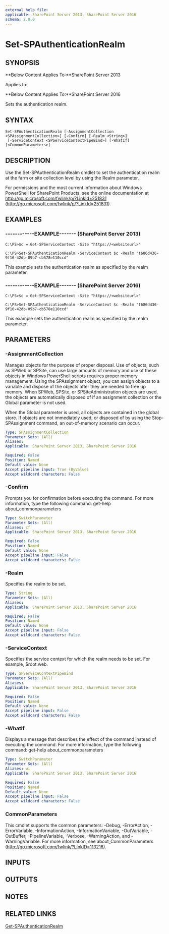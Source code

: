```yaml
---
external help file: 
applicable: SharePoint Server 2013, SharePoint Server 2016
schema: 2.0.0
---
```


# Set-SPAuthenticationRealm

## SYNOPSIS
**Below Content Applies To:**SharePoint Server 2013

Applies to:

**Below Content Applies To:**SharePoint Server 2016

Sets the authentication realm.



## SYNTAX

```
Set-SPAuthenticationRealm [-AssignmentCollection <SPAssignmentCollection>] [-Confirm] [-Realm <String>]
 [-ServiceContext <SPServiceContextPipeBind>] [-WhatIf] [<CommonParameters>]
```

## DESCRIPTION
Use the Set-SPAuthenticationRealm cmdlet to set the authentication realm at the farm or site collection level by using the Realm parameter.

For permissions and the most current information about Windows PowerShell for SharePoint Products, see the online documentation at http://go.microsoft.com/fwlink/p/?LinkId=251831 (http://go.microsoft.com/fwlink/p/?LinkId=251831).

## EXAMPLES

### ------------EXAMPLE------- (SharePoint Server 2013)
```
C:\PS>$c = Get-SPServiceContext -Site "https://<websiteurl>"

C:\PS>Set-SPAuthenticationRealm -ServiceContext $c -Realm "t686d436-9f16-42db-09b7-cb578e110ccd"
```

This example sets the authentication realm as specified by the realm parameter.

### ------------EXAMPLE------- (SharePoint Server 2016)
```
C:\PS>$c = Get-SPServiceContext -Site "https://<websiteurl>"

C:\PS>Set-SPAuthenticationRealm -ServiceContext $c -Realm "t686d436-9f16-42db-09b7-cb578e110ccd"
```

This example sets the authentication realm as specified by the realm parameter.

## PARAMETERS

### -AssignmentCollection
Manages objects for the purpose of proper disposal.
Use of objects, such as SPWeb or SPSite, can use large amounts of memory and use of these objects in Windows PowerShell scripts requires proper memory management.
Using the SPAssignment object, you can assign objects to a variable and dispose of the objects after they are needed to free up memory.
When SPWeb, SPSite, or SPSiteAdministration objects are used, the objects are automatically disposed of if an assignment collection or the Global parameter is not used.

When the Global parameter is used, all objects are contained in the global store.
If objects are not immediately used, or disposed of by using the Stop-SPAssignment command, an out-of-memory scenario can occur.

```yaml
Type: SPAssignmentCollection
Parameter Sets: (All)
Aliases: 
Applicable: SharePoint Server 2013, SharePoint Server 2016

Required: False
Position: Named
Default value: None
Accept pipeline input: True (ByValue)
Accept wildcard characters: False
```

### -Confirm
Prompts you for confirmation before executing the command.
For more information, type the following command: get-help about_commonparameters

```yaml
Type: SwitchParameter
Parameter Sets: (All)
Aliases: cf
Applicable: SharePoint Server 2013, SharePoint Server 2016

Required: False
Position: Named
Default value: None
Accept pipeline input: False
Accept wildcard characters: False
```

### -Realm
Specifies the realm to be set.

```yaml
Type: String
Parameter Sets: (All)
Aliases: 
Applicable: SharePoint Server 2013, SharePoint Server 2016

Required: False
Position: Named
Default value: None
Accept pipeline input: False
Accept wildcard characters: False
```

### -ServiceContext
Specifies the service context for which the realm needs to be set.
For example, $root.web.

```yaml
Type: SPServiceContextPipeBind
Parameter Sets: (All)
Aliases: 
Applicable: SharePoint Server 2013, SharePoint Server 2016

Required: False
Position: Named
Default value: None
Accept pipeline input: False
Accept wildcard characters: False
```

### -WhatIf
Displays a message that describes the effect of the command instead of executing the command.
For more information, type the following command: get-help about_commonparameters

```yaml
Type: SwitchParameter
Parameter Sets: (All)
Aliases: wi
Applicable: SharePoint Server 2013, SharePoint Server 2016

Required: False
Position: Named
Default value: None
Accept pipeline input: False
Accept wildcard characters: False
```

### CommonParameters
This cmdlet supports the common parameters: -Debug, -ErrorAction, -ErrorVariable, -InformationAction, -InformationVariable, -OutVariable, -OutBuffer, -PipelineVariable, -Verbose, -WarningAction, and -WarningVariable. For more information, see about_CommonParameters (http://go.microsoft.com/fwlink/?LinkID=113216).

## INPUTS

## OUTPUTS

## NOTES

## RELATED LINKS

[Get-SPAuthenticationRealm]()

